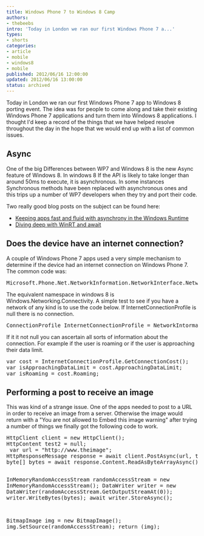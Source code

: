 ```yaml
---
title: Windows Phone 7 to Windows 8 Camp
authors:
- thebeebs
intro: 'Today in London we ran our first Windows Phone 7 a...'
types:
- shorts
categories:
- article
- mobile
- windows8
- mobile
published: 2012/06/16 12:00:00
updated: 2012/06/16 13:00:00
status: archived
---
```


Today in London we ran our first Windows Phone 7 app to Windows 8 porting event. The idea was for people to come along and take their existing Windows Phone 7 applications and turn them into Windows 8 applications. I thought I'd keep a record of the things that we have helped resolve throughout the day in the hope that we would end up with a list of common issues.

## Async

One of the big Differences between WP7 and Windows 8 is the new Async feature of Windows 8. In windows 8 If the API is likely to take longer than around 50ms to execute, it is asynchronous. In some instances Synchronous methods have been replaced with asynchronous ones and this trips up a number of WP7 developers when they try and port their code.

Two really good blog posts on the subject can be found here:

*   [Keeping apps fast and fluid with asynchrony in the Windows Runtime](http://blogs.msdn.com/b/windowsappdev/archive/2012/03/20/keeping-apps-fast-and-fluid-with-asynchrony-in-the-windows-runtime.aspx)
*   [Diving deep with WinRT and await](http://blogs.msdn.com/b/windowsappdev/archive/2012/04/24/diving-deep-with-winrt-and-await.aspx)  

## Does the device have an internet connection?

A couple of Windows Phone 7 apps used a very simple mechanism to determine if the device had an internet connection on Windows Phone 7. The common code was:
  <div id="scid:f32c3428-b7e9-4f15-a8ea-c502c7ff2e88:5f2e2366-6c7c-41ed-9cdc-68e6609cf726" class="wlWriterSmartContent" style="float: none; padding-bottom: 0px; padding-top: 0px; padding-left: 0px; margin: 0px; display: inline; padding-right: 0px">   <pre class="brush: javascript;">Microsoft.Phone.Net.NetworkInformation.NetworkInterface.NetworkInterfaceType == NetworkInterfaceType.Ethernet</pre>
</div>

The equivalent namespace in windows 8 is Windows.Networking.Connectivity. A simple test to see if you have a network of any kind is to use the code below. If InternetConnectionProfile is null there is no connection.

<div id="scid:f32c3428-b7e9-4f15-a8ea-c502c7ff2e88:aca44dee-8b56-4d67-8f4a-65ee86b74a90" class="wlWriterSmartContent" style="float: none; padding-bottom: 0px; padding-top: 0px; padding-left: 0px; margin: 0px; display: inline; padding-right: 0px">
  <pre class="brush: javascript;">ConnectionProfile InternetConnectionProfile = NetworkIntormation.GetInternetConnectionProfile();</pre>
</div>

If it it not null you can ascertain all sorts of information about the connection. For example if the user is roaming or if the user is approaching their data limit.

<div id="scid:f32c3428-b7e9-4f15-a8ea-c502c7ff2e88:bee0d306-e031-4ec6-8094-338472092a21" class="wlWriterSmartContent" style="float: none; padding-bottom: 0px; padding-top: 0px; padding-left: 0px; margin: 0px; display: inline; padding-right: 0px">
  <pre class="brush: javascript;">var cost = InternetConnectionProfile.GetConnectionCost();
var isApproachingDataLimit = cost.ApproachingDataLimit;
var isRoaming = cost.Roaming;</pre>
</div>

## Performing a post to receive an image

This was kind of a strange issue. One of the apps needed to post to a URL in order to receive an image from a server. Otherwise the image would return with a "You are not allowed to Embed this image warning" after trying a number of things we finally got the following code to work.

<div id="scid:f32c3428-b7e9-4f15-a8ea-c502c7ff2e88:e30eab11-7098-4f09-a6e8-82cb4b5f03a9" class="wlWriterSmartContent" style="float: none; padding-bottom: 0px; padding-top: 0px; padding-left: 0px; margin: 0px; display: inline; padding-right: 0px">
  <pre class="brush: javascript;">HttpClient client = new HttpClient();
HttpContent test2 = null;
 var url = "http://www.theimage";
HttpResponseMessage response = await client.PostAsync(url, test2);
byte[] bytes = await response.Content.ReadAsByteArrayAsync();

InMemoryRandomAccessStream randomAccessStream = new InMemoryRandomAccessStream();
DataWriter writer = new DataWriter(randomAccessStream.GetOutputStreamAt(0));
writer.WriteBytes(bytes);
await writer.StoreAsync();

BitmapImage img = new BitmapImage();
img.SetSource(randomAccessStream);
return (img);</pre>
</div>